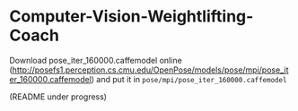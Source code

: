 # Computer-Vision-Weightlifting-Coach

Download pose_iter_160000.caffemodel online (http://posefs1.perception.cs.cmu.edu/OpenPose/models/pose/mpi/pose_iter_160000.caffemodel) and put it in `pose/mpi/pose_iter_160000.caffemodel`

(README under progress)
